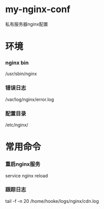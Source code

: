 # my-nginx-conf
私有服务器nginx配置

# 环境

### nginx bin
/usr/sbin/nginx

### 错误日志
/var/log/nginx/error.log

### 配置目录
/etc/nginx/

# 常用命令
### 重启nginx服务
service nginx reload

### 跟踪日志
tail -f -n 20 /home/hooke/logs/nginx/cdn.log
